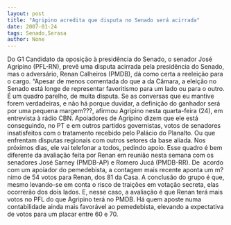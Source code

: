 ```yaml
---
layout: post
title: "Agripino acredita que disputa no Senado será acirrada"
date: 2007-01-24
tags: Senado,Serasa
author: None
---
```

Do G1
Candidato da oposição à presidência do Senado, o senador José Agripino (PFL-RN), prevê uma disputa acirrada pela presidência do Senado, mas o adversário, Renan Calheiros (PMDB), dá como certa a reeleição para o cargo.
“Apesar de menos comentada do que a da Câmara, a eleição no Senado está longe de representar favoritismo para um lado ou para o outro. É um quadro parelho, de muita disputa. Se as conversas que eu mantive forem verdadeiras, e não há porque duvidar, a definição do ganhador será por uma pequena margem???, afirmou Agripino&nbsp;nesta quarta-feira (24), em entrevista à rádio CBN. 
Apoiadores&nbsp;de Agripino&nbsp;dizem que ele está conseguindo, no PT e em outros partidos governistas, votos de senadores insatisfeitos com o tratamento recebido pelo Palácio do Planalto. Ou que enfrentam disputas regionais com outros setores da base aliada. Nos próximos dias, ele vai telefonar a todos, pedindo apoio. Esse quadro é bem diferente da avaliação&nbsp;feita por&nbsp;Renan em reunião nesta semana&nbsp;com os senadores José Sarney (PMDB-AP) e Romero Jucá (PMDB-RR). De&nbsp; acordo com um apoiador do pemedebista, a contagem mais recente aponta um m?nimo de 54 votos para Renan, dos 81 da Casa. A conclusão do grupo é que, mesmo levando-se em conta o risco
 de traições em votação secreta, elas ocorrerão dos dois lados. E, nesse caso, a avaliação é que Renan terá mais votos no PFL do que Agripino terá no PMDB. Há quem aposte numa contabilidade ainda mais favorável ao pemedebista, elevando a expectativa de votos para um placar entre 60 e 70.  